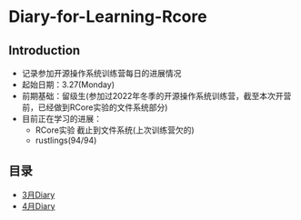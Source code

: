 # Diary-for-Learning-Rcore
  
## Introduction
+ 记录参加开源操作系统训练营每日的进展情况
+ 起始日期：3.27(Monday)
+ 前期基础：留级生(参加过2022年冬季的开源操作系统训练营，截至本次开营前，已经做到RCore实验的文件系统部分)
+ 目前正在学习的进展：
  + RCore实验 截止到文件系统(上次训练营欠的)
  + rustlings(94/94)

## 目录
+ [3月Diary](/Diary/March/diary.md)
+ [4月Diary](/Diary/April/diary.md)

